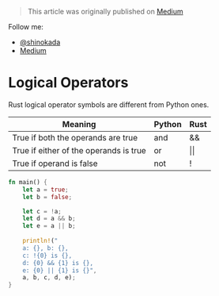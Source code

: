 > This article was originally published on [Medium](https://towardsdatascience.com/a-comprehensive-tutorial-to-rust-operators-for-beginners-11554b2c64d4)

Follow me:
- [@shinokada](https://twitter.com/shinokada)
- [Medium](https://medium.com/@shinichiokada)

# Logical Operators

Rust logical operator symbols are different from Python ones.

| Meaning                                | Python | Rust |
| -------------------------------------- | ------ | ---- |
| True if both the operands are true     | and    | &&   |
| True if either of the operands is true | or     | \|\| |
| True if operand is false               | not    | !    |

```rust runnable
fn main() {
    let a = true;
    let b = false;

    let c = !a; 
    let d = a && b;
    let e = a || b; 
    
    println!("
    a: {}, b: {}, 
    c: !{0} is {}, 
    d: {0} && {1} is {}, 
    e: {0} || {1} is {}", 
    a, b, c, d, e);
}
```